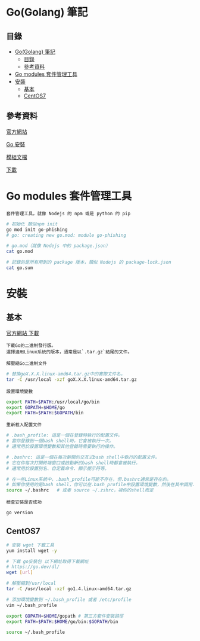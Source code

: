 # Go(Golang) 筆記

## 目錄

- [Go(Golang) 筆記](#gogolang-筆記)
  - [目錄](#目錄)
  - [參考資料](#參考資料)
- [Go modules 套件管理工具](#go-modules-套件管理工具)
- [安裝](#安裝)
  - [基本](#基本)
  - [CentOS7](#centos7)

## 參考資料

[官方網站](https://go.dev/)

[Go 安裝](https://willh.gitbook.io/build-web-application-with-golang-zhtw/01.0/01.1)

[模組文檔](https://pkg.go.dev/)

[下載](https://go.dev/dl/)

# Go modules 套件管理工具

```
套件管理工具，就像 Nodejs 的 npm 或是 python 的 pip
```

```bash
# 初始化 類似npm init
go mod init go-phishing
# go: creating new go.mod: module go-phishing

# go.mod（就像 Nodejs 中的 package.json）
cat go.mod

# 記錄的是所有用到的 package 版本，類似 Nodejs 的 package-lock.json
cat go.sum
```

# 安裝

## 基本

[官方網站 下載](https://golang.org/dl/)

```
下載Go的二進制發行版。
選擇適用Linux系統的版本，通常是以`.tar.gz`結尾的文件。
```

`解壓縮Go二進制文件`

```bash
# 替換goX.X.X.linux-amd64.tar.gz中的實際文件名。
tar -C /usr/local -xzf goX.X.X.linux-amd64.tar.gz
```

`設置環境變數`

```bash
export PATH=$PATH:/usr/local/go/bin
export GOPATH=$HOME/go
export PATH=$PATH:$GOPATH/bin
```

`重新載入配置文件`

```bash
# .bash_profile: 這是一個在登錄時執行的配置文件。
# 當你登錄到一個bash shell時，它會被執行一次。
# 通常用於設置環境變數和其他登錄時需要執行的操作。

# .bashrc: 這是一個在每次新開的交互式bash shell中執行的配置文件。
# 它在你每次打開終端窗口或啟動新的bash shell時都會被執行。
# 通常用於設置別名、自定義命令、顯示提示符等。

# 在一些Linux系統中，.bash_profile可能不存在，但.bashrc通常是存在的。
# 如果你使用的是bash shell，你可以在.bash_profile中設置環境變數，然後在其中調用.bashrc，以確保登錄時和每次新的交互式shell都執行相應的配置。
source ~/.bashrc   # 或者 source ~/.zshrc，視你的shell而定
```

`檢查安裝是否成功`

```bash
go version
```

## CentOS7

```bash
# 安裝 wget 下載工具
yum install wget -y

# 下載 go安裝包 以下網址取得下載網址
# https://go.dev/dl/
wget [url]

# 解壓縮到/usr/local
tar -C /usr/local -xzf go1.4.linux-amd64.tar.gz

# 添加環境變數到 ~/.bash_profile 或者 /etc/profile
vim ~/.bash_profile

export GOPATH=$HOME/gopath # 第三方套件安裝路徑
export PATH=$PATH:$HOME/go/bin:$GOPATH/bin

source ~/.bash_profile
```
